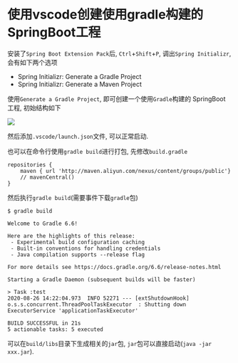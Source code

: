 # 使用vscode创建使用gradle构建的SpringBoot工程

安装了`Spring Boot Extension Pack`后, `Ctrl`+`Shift`+`P`, 调出`Spring Initializr`, 会有如下两个选项

- Spring Initializr: Generate a Gradle Project
- Spring Initializr: Generate a Maven Project

使用`Generate a Gradle Project`, 即可创建一个使用`Gradle`构建的 SpringBoot 工程, 初始结构如下

![](https://gitee.com/generals-space/gitimg/raw/master/557d8b52169842695516f637f70550de.png)

然后添加`.vscode/launch.json`文件, 可以正常启动.

也可以在命令行使用`gradle build`进行打包, 先修改`build.gradle`

```
repositories {
	maven { url 'http://maven.aliyun.com/nexus/content/groups/public'}
	// mavenCentral()
}
```

然后执行`gradle build`(需要事件下载`gradle`包)

```console
$ gradle build

Welcome to Gradle 6.6!

Here are the highlights of this release:
 - Experimental build configuration caching
 - Built-in conventions for handling credentials
 - Java compilation supports --release flag

For more details see https://docs.gradle.org/6.6/release-notes.html

Starting a Gradle Daemon (subsequent builds will be faster)

> Task :test
2020-08-26 14:22:04.973  INFO 52271 --- [extShutdownHook] o.s.s.concurrent.ThreadPoolTaskExecutor  : Shutting down ExecutorService 'applicationTaskExecutor'

BUILD SUCCESSFUL in 21s
5 actionable tasks: 5 executed
```

可以在`build/libs`目录下生成相关的`jar`包, `jar`包可以直接启动(`java -jar xxx.jar`).

